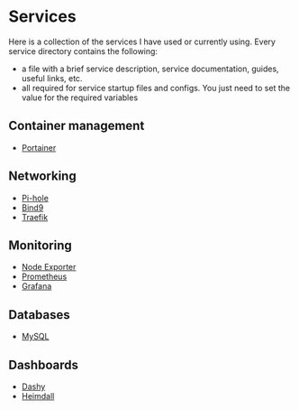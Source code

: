 # Services

Here is a collection of the services I have used or currently using. Every service directory contains the following:

- a file with a brief service description, service documentation, guides, useful links, etc.
- all required for service startup files and configs. You just need to set the value for the required variables

## Container management

- [Portainer](./portainer/README.md)

## Networking

- [Pi-hole](./pi-hole/README.md)
- [Bind9](./bind9/README.md)
- [Traefik](./traefik/README.md)

## Monitoring

- [Node Exporter](./node-exporter/README.md)
- [Prometheus](./prometheus/README.md)
- [Grafana](./grafana/README.md)

## Databases

- [MySQL](./mysql/README.md)

## Dashboards

- [Dashy](./dashy/README.md)
- [Heimdall](./heimdall/README.md)
